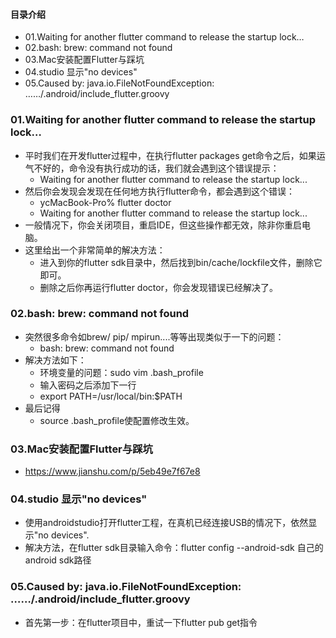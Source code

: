 #### 目录介绍
- 01.Waiting for another flutter command to release the startup lock…
- 02.bash: brew: command not found
- 03.Mac安装配置Flutter与踩坑
- 04.studio 显示"no devices"
- 05.Caused by: java.io.FileNotFoundException: ……/.android/include_flutter.groovy



### 01.Waiting for another flutter command to release the startup lock…
- 平时我们在开发flutter过程中，在执行flutter packages get命令之后，如果运气不好的，命令没有执行成功的话，我们就会遇到这个错误提示：
    - Waiting for another flutter command to release the startup lock...
- 然后你会发现会发现在任何地方执行flutter命令，都会遇到这个错误：
    - ycMacBook-Pro% flutter doctor
    - Waiting for another flutter command to release the startup lock...
- 一般情况下，你会关闭项目，重启IDE，但这些操作都无效，除非你重启电脑。
- 这里给出一个非常简单的解决方法：
    - 进入到你的flutter sdk目录中，然后找到bin/cache/lockfile文件，删除它即可。
    - 删除之后你再运行flutter doctor，你会发现错误已经解决了。


### 02.bash: brew: command not found
- 突然很多命令如brew/ pip/ mpirun....等等出现类似于一下的问题：
    - bash: brew: command not found 
- 解决方法如下：
    - 环境变量的问题：sudo vim .bash_profile
    - 输入密码之后添加下一行
    - export PATH=/usr/local/bin:$PATH
- 最后记得
    - source .bash_profile使配置修改生效。



### 03.Mac安装配置Flutter与踩坑
- https://www.jianshu.com/p/5eb49e7f67e8


### 04.studio 显示"no devices"
- 使用androidstudio打开flutter工程，在真机已经连接USB的情况下，依然显示"no devices".
- 解决方法，在flutter sdk目录输入命令：flutter config --android-sdk 自己的android sdk路径


### 05.Caused by: java.io.FileNotFoundException: ……/.android/include_flutter.groovy
- 首先第一步：在flutter项目中，重试一下flutter pub get指令








